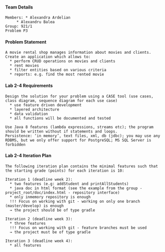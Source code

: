 #### Team Details

	Members: * Alexandra Ardelian
		 * Alexandru Balea
	Group: 921/1
	Problem P3


#### Problem Statement

	A movie rental shop manages information about movies and clients. Create an application which allows to:
	  * perform CRUD operations on movies and clients
	  * rent movies
	  * filter entities based on various criteria
	  * reports: e.g. find the most rented movie

#### Lab 2-4 Requirements

	Design the solution for your problem using a CASE tool (use cases, class diagram, sequence diagram for each use case)
	  * use feature driven development
	  * layered architecture 
	  * data validation
	  * all functions will be documented and tested

	Use Java 8 features (lambda expressions, streams etc); the program should be written without if statements and loops.
	Persistence: ‘in memory’, text files, xml, db (jdbc); you may use any RDBMS, but we only offer support for PostgreSQL; MS SQL Server is forbidden

	
#### Lab 2-4 Iteration Plan

	The following iteration plan contains the minimal features such that the starting grade (points) for each iteration is 10:
	
	Iteration 1 (deadline week 2):
	  * two features (e.g: addStudent and printAllStudents)
	  * java doc in html format (see the example from the group - project_root/doc/index.html - repository interface)
	  * only inmemory repository is enough
	  !!! Focus on working with git - working on only one branch (master/develop) is enough
	  → the project should be of type gradle

	Iteration 2 (deadline week 3):
	  * three features
	  !!! Focus on working with git - feature branches must be used
	  → the project must be of type gradle
	
	Iteration 3 (deadline week 4):
	  * all features
